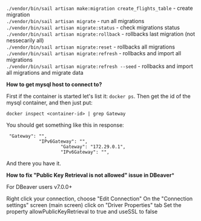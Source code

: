 `./vendor/bin/sail artisan make:migration create_flights_table` - create migration<br>
`./vendor/bin/sail artisan migrate` - run all migrations<br>
`./vendor/bin/sail artisan migrate:status` - check migrations status<br>
`./vendor/bin/sail artisan migrate:rollback` - rollbacks last migration (not nessecarily all)<br>
`./vendor/bin/sail artisan migrate:reset` - rollbacks all migrations<br>
`./vendor/bin/sail artisan migrate:refresh` - rollbacks and import all migrations<br>
`./vendor/bin/sail artisan migrate:refresh --seed` - rollbacks and import all migrations and migrate data<br>

**How to get mysql host to connect to?**

First if the container is started let's list it: `docker ps`. Then get the id of the mysql container, and then just put:

`docker inspect <container-id> | grep Gateway`

You should get something like this in response:

```
 "Gateway": "",
            "IPv6Gateway": "",
                    "Gateway": "172.29.0.1",
                    "IPv6Gateway": "",
```

And there you have it. 

**How to fix "Public Key Retrieval is not allowed" issue in DBeaver***

For DBeaver users v7.0.0+

Right click your connection, choose "Edit Connection"
On the "Connection settings" screen (main screen) click on "Driver Properties" tab
Set the property allowPublicKeyRetrieval to true and useSSL to false



